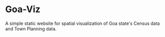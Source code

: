 # Goa-Viz

A simple static website for spatial visualization of Goa state's Census data and Town Planning data. 
